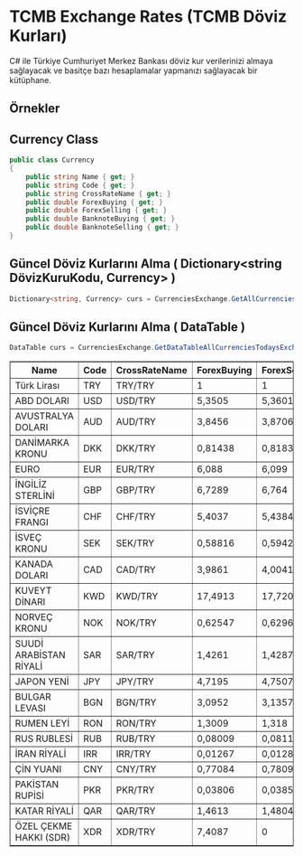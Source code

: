 TCMB Exchange Rates (TCMB Döviz Kurları)
=======
C# ile Türkiye Cumhuriyet Merkez Bankası döviz kur verilerinizi almaya sağlayacak ve basitçe bazı hesaplamalar yapmanızı sağlayacak bir kütüphane.

## Örnekler

Currency Class
---

```c#
public class Currency
{
    public string Name { get; }
    public string Code { get; }
    public string CrossRateName { get; }
    public double ForexBuying { get; }
    public double ForexSelling { get; }
    public double BanknoteBuying { get; }
    public double BanknoteSelling { get; }
}
```

Güncel Döviz Kurlarını Alma ( Dictionary<string DövizKuruKodu, Currency> )
---

```c#
Dictionary<string, Currency> curs = CurrenciesExchange.GetAllCurrenciesTodaysExchangeRates();
```

Güncel Döviz Kurlarını Alma ( DataTable )
---

```c#
DataTable curs = CurrenciesExchange.GetDataTableAllCurrenciesTodaysExchangeRates();
```

<table border = '1'><tr><th>Name</th><th>Code</th><th>CrossRateName</th><th>ForexBuying</th><th>ForexSelling</th><th>BanknoteBuying</th><th>BanknoteSelling</th></tr><tr><td>Türk Lirası</td><td>TRY</td><td>TRY/TRY</td><td>1</td><td>1</td><td>1</td><td>1</td></tr><tr><td>ABD DOLARI</td><td>USD</td><td>USD/TRY</td><td>5,3505</td><td>5,3601</td><td>5,3467</td><td>5,3682</td></tr><tr><td>AVUSTRALYA DOLARI</td><td>AUD</td><td>AUD/TRY</td><td>3,8456</td><td>3,8706</td><td>3,8279</td><td>3,8939</td></tr><tr><td>DANİMARKA KRONU</td><td>DKK</td><td>DKK/TRY</td><td>0,81438</td><td>0,81838</td><td>0,81381</td><td>0,82026</td></tr><tr><td>EURO</td><td>EUR</td><td>EUR/TRY</td><td>6,088</td><td>6,099</td><td>6,0837</td><td>6,1081</td></tr><tr><td>İNGİLİZ STERLİNİ</td><td>GBP</td><td>GBP/TRY</td><td>6,7289</td><td>6,764</td><td>6,7242</td><td>6,7741</td></tr><tr><td>İSVİÇRE FRANGI</td><td>CHF</td><td>CHF/TRY</td><td>5,4037</td><td>5,4384</td><td>5,3956</td><td>5,4465</td></tr><tr><td>İSVEÇ KRONU</td><td>SEK</td><td>SEK/TRY</td><td>0,58816</td><td>0,59425</td><td>0,58775</td><td>0,59562</td></tr><tr><td>KANADA DOLARI</td><td>CAD</td><td>CAD/TRY</td><td>3,9861</td><td>4,0041</td><td>3,9714</td><td>4,0193</td></tr><tr><td>KUVEYT DİNARI</td><td>KWD</td><td>KWD/TRY</td><td>17,4913</td><td>17,7201</td><td>17,2289</td><td>17,9859</td></tr><tr><td>NORVEÇ KRONU</td><td>NOK</td><td>NOK/TRY</td><td>0,62547</td><td>0,62968</td><td>0,62504</td><td>0,63113</td></tr><tr><td>SUUDİ ARABİSTAN RİYALİ</td><td>SAR</td><td>SAR/TRY</td><td>1,4261</td><td>1,4287</td><td>1,4154</td><td>1,4394</td></tr><tr><td>JAPON YENİ</td><td>JPY</td><td>JPY/TRY</td><td>4,7195</td><td>4,7507</td><td>4,702</td><td>4,7688</td></tr><tr><td>BULGAR LEVASI</td><td>BGN</td><td>BGN/TRY</td><td>3,0952</td><td>3,1357</td><td>0</td><td>0</td></tr><tr><td>RUMEN LEYİ</td><td>RON</td><td>RON/TRY</td><td>1,3009</td><td>1,318</td><td>0</td><td>0</td></tr><tr><td>RUS RUBLESİ</td><td>RUB</td><td>RUB/TRY</td><td>0,08009</td><td>0,08114</td><td>0</td><td>0</td></tr><tr><td>İRAN RİYALİ</td><td>IRR</td><td>IRR/TRY</td><td>0,01267</td><td>0,01283</td><td>0</td><td>0</td></tr><tr><td>ÇİN YUANI</td><td>CNY</td><td>CNY/TRY</td><td>0,77084</td><td>0,78092</td><td>0</td><td>0</td></tr><tr><td>PAKİSTAN RUPİSİ</td><td>PKR</td><td>PKR/TRY</td><td>0,03806</td><td>0,03856</td><td>0</td><td>0</td></tr><tr><td>KATAR RİYALİ</td><td>QAR</td><td>QAR/TRY</td><td>1,4613</td><td>1,4804</td><td>0</td><td>0</td></tr><tr><td>ÖZEL ÇEKME HAKKI (SDR)                            </td><td>XDR</td><td>XDR/TRY</td><td>7,4087</td><td>0</td><td>0</td><td>0</td></tr></table>

     
